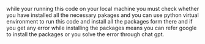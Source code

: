while your running this code on your local machine you must check whether you have installed all the necessary pakages
and you can use python virtual environment to run this code and install all the packages form there and if you get any 
error while installing the packages means you can refer google to install the packages or you solve the error through chat gpt.
